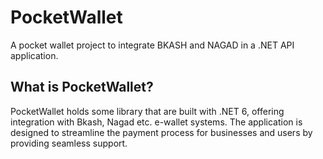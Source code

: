 # PocketWallet
A pocket wallet project to integrate BKASH and NAGAD in a .NET API application.

## What is PocketWallet?
PocketWallet holds some library that are built with .NET 6, offering integration with Bkash, Nagad etc. e-wallet systems. The application is designed to streamline the payment process for businesses and users by providing seamless support.
